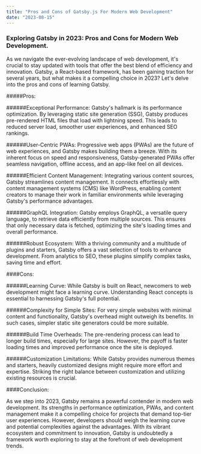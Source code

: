 ```yaml
---
title: "Pros and Cons of Gatsby.js For Modern Web Development"
date: "2023-08-15"
---
```


### Exploring Gatsby in 2023: Pros and Cons for Modern Web Development.

As we navigate the ever-evolving landscape of web development, it's crucial to stay updated with tools that offer the best blend of efficiency and innovation. Gatsby, a React-based framework, has been gaining traction for several years, but what makes it a compelling choice in 2023? Let's delve into the pros and cons of learning Gatsby.

#####Pros:

######Exceptional Performance:
Gatsby's hallmark is its performance optimization. By leveraging static site generation (SSG), Gatsby produces pre-rendered HTML files that load with lightning speed. This leads to reduced server load, smoother user experiences, and enhanced SEO rankings.

######User-Centric PWAs:
Progressive web apps (PWAs) are the future of web experiences, and Gatsby makes building them a breeze. With its inherent focus on speed and responsiveness, Gatsby-generated PWAs offer seamless navigation, offline access, and an app-like feel on all devices.

######Efficient Content Management:
Integrating various content sources, Gatsby streamlines content management. It connects effortlessly with content management systems (CMS) like WordPress, enabling content creators to manage their work in familiar environments while leveraging Gatsby's performance advantages.

######GraphQL Integration:
Gatsby employs GraphQL, a versatile query language, to retrieve data efficiently from multiple sources. This ensures that only necessary data is fetched, optimizing the site's loading times and overall performance.

######Robust Ecosystem:
With a thriving community and a multitude of plugins and starters, Gatsby offers a vast selection of tools to enhance development. From analytics to SEO, these plugins simplify complex tasks, saving time and effort.

####Cons:

######Learning Curve:
While Gatsby is built on React, newcomers to web development might face a learning curve. Understanding React concepts is essential to harnessing Gatsby's full potential.

######Complexity for Simple Sites:
For very simple websites with minimal content and functionality, Gatsby's overhead might outweigh its benefits. In such cases, simpler static site generators could be more suitable.

######Build Time Overheads:
The pre-rendering process can lead to longer build times, especially for large sites. However, the payoff is faster loading times and improved performance once the site is deployed.

######Customization Limitations:
While Gatsby provides numerous themes and starters, heavily customized designs might require more effort and expertise. Striking the right balance between customization and utilizing existing resources is crucial.

####Conclusion:

As we step into 2023, Gatsby remains a powerful contender in modern web development. Its strengths in performance optimization, PWAs, and content management make it a compelling choice for projects that demand top-tier user experiences. However, developers should weigh the learning curve and potential complexities against the advantages. With its vibrant ecosystem and commitment to innovation, Gatsby is undoubtedly a framework worth exploring to stay at the forefront of web development trends.
